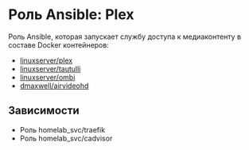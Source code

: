 # Роль Ansible: Plex

Роль Ansible, которая запускает службу доступа к медиаконтенту в составе Docker контейнеров:

* [linuxserver/plex](https://hub.docker.com/r/linuxserver/plex)
* [linuxserver/tautulli](https://hub.docker.com/r/linuxserver/tautulli)
* [linuxserver/ombi](https://hub.docker.com/r/linuxserver/ombi)
* [dmaxwell/airvideohd](https://hub.docker.com/r/dmaxwell/airvideohd)

## Зависимости

* Роль homelab_svc/traefik
* Роль homelab_svc/cadvisor
